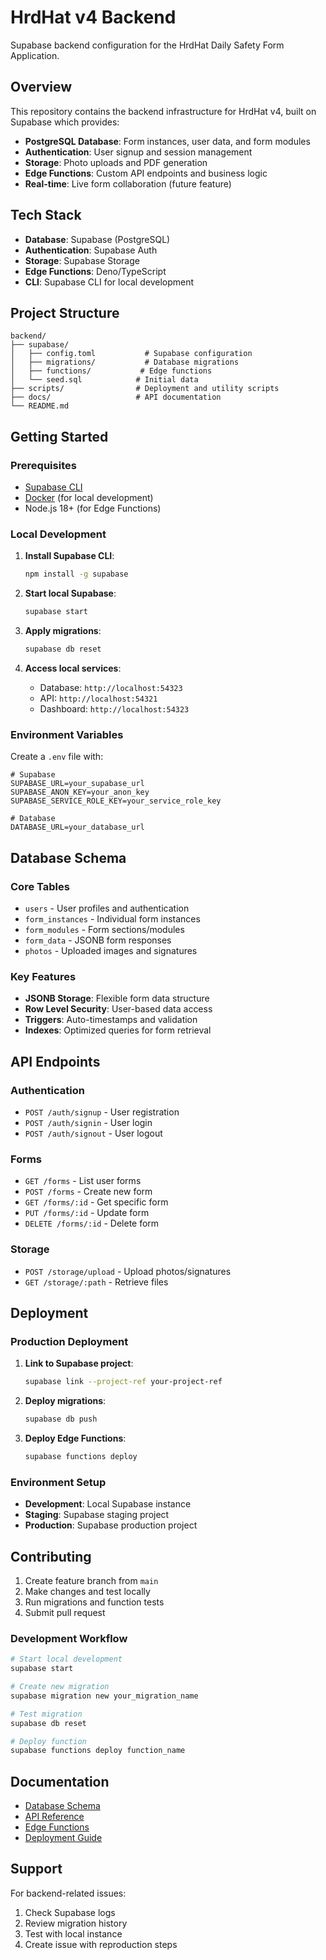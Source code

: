 # HrdHat v4 Backend

Supabase backend configuration for the HrdHat Daily Safety Form Application.

## Overview

This repository contains the backend infrastructure for HrdHat v4, built on Supabase which provides:

- **PostgreSQL Database**: Form instances, user data, and form modules
- **Authentication**: User signup and session management
- **Storage**: Photo uploads and PDF generation
- **Edge Functions**: Custom API endpoints and business logic
- **Real-time**: Live form collaboration (future feature)

## Tech Stack

- **Database**: Supabase (PostgreSQL)
- **Authentication**: Supabase Auth
- **Storage**: Supabase Storage
- **Edge Functions**: Deno/TypeScript
- **CLI**: Supabase CLI for local development

## Project Structure

```
backend/
├── supabase/
│   ├── config.toml           # Supabase configuration
│   ├── migrations/           # Database migrations
│   ├── functions/           # Edge functions
│   └── seed.sql            # Initial data
├── scripts/                # Deployment and utility scripts
├── docs/                   # API documentation
└── README.md
```

## Getting Started

### Prerequisites

- [Supabase CLI](https://supabase.com/docs/guides/cli)
- [Docker](https://www.docker.com/) (for local development)
- Node.js 18+ (for Edge Functions)

### Local Development

1. **Install Supabase CLI**:

   ```bash
   npm install -g supabase
   ```

2. **Start local Supabase**:

   ```bash
   supabase start
   ```

3. **Apply migrations**:

   ```bash
   supabase db reset
   ```

4. **Access local services**:
   - Database: `http://localhost:54323`
   - API: `http://localhost:54321`
   - Dashboard: `http://localhost:54323`

### Environment Variables

Create a `.env` file with:

```env
# Supabase
SUPABASE_URL=your_supabase_url
SUPABASE_ANON_KEY=your_anon_key
SUPABASE_SERVICE_ROLE_KEY=your_service_role_key

# Database
DATABASE_URL=your_database_url
```

## Database Schema

### Core Tables

- `users` - User profiles and authentication
- `form_instances` - Individual form instances
- `form_modules` - Form sections/modules
- `form_data` - JSONB form responses
- `photos` - Uploaded images and signatures

### Key Features

- **JSONB Storage**: Flexible form data structure
- **Row Level Security**: User-based data access
- **Triggers**: Auto-timestamps and validation
- **Indexes**: Optimized queries for form retrieval

## API Endpoints

### Authentication

- `POST /auth/signup` - User registration
- `POST /auth/signin` - User login
- `POST /auth/signout` - User logout

### Forms

- `GET /forms` - List user forms
- `POST /forms` - Create new form
- `GET /forms/:id` - Get specific form
- `PUT /forms/:id` - Update form
- `DELETE /forms/:id` - Delete form

### Storage

- `POST /storage/upload` - Upload photos/signatures
- `GET /storage/:path` - Retrieve files

## Deployment

### Production Deployment

1. **Link to Supabase project**:

   ```bash
   supabase link --project-ref your-project-ref
   ```

2. **Deploy migrations**:

   ```bash
   supabase db push
   ```

3. **Deploy Edge Functions**:
   ```bash
   supabase functions deploy
   ```

### Environment Setup

- **Development**: Local Supabase instance
- **Staging**: Supabase staging project
- **Production**: Supabase production project

## Contributing

1. Create feature branch from `main`
2. Make changes and test locally
3. Run migrations and function tests
4. Submit pull request

### Development Workflow

```bash
# Start local development
supabase start

# Create new migration
supabase migration new your_migration_name

# Test migration
supabase db reset

# Deploy function
supabase functions deploy function_name
```

## Documentation

- [Database Schema](docs/database-schema.md)
- [API Reference](docs/api-reference.md)
- [Edge Functions](docs/edge-functions.md)
- [Deployment Guide](docs/deployment.md)

## Support

For backend-related issues:

1. Check Supabase logs
2. Review migration history
3. Test with local instance
4. Create issue with reproduction steps
